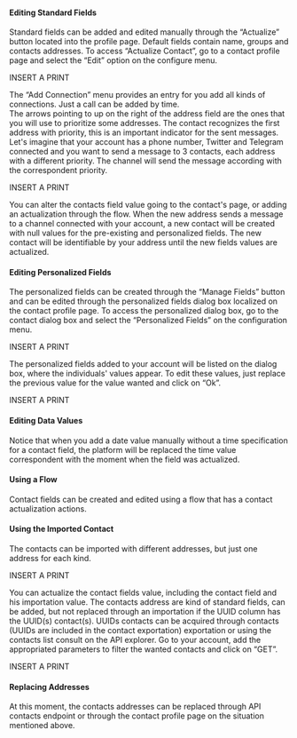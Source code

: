 #### Editing Standard Fields ####

Standard fields can be added and edited manually through the “Actualize” button located into the profile page. Default fields contain name, groups and contacts addresses. To access “Actualize Contact”, go to a contact profile page and select the “Edit” option on the configure menu.

INSERT A PRINT

The “Add Connection” menu provides an entry for you add all kinds of connections. Just a call can be added by time.   
The arrows pointing to up on the right of the address field are the ones that you will use to prioritize some addresses. The contact recognizes the first address with priority, this is an important indicator for the sent messages. Let's imagine that your account has a phone number, Twitter and Telegram connected and you want to send a message to 3 contacts, each address with a different priority. The channel will send the message according with the correspondent priority.

INSERT A PRINT

You can alter the contacts field value going to the contact's page, or adding an actualization through the flow. When the new address sends a message to a channel connected with your account, a new contact will be created with null values for the pre-existing and personalized fields. The new contact will be identifiable by your address until the new fields values are actualized.

#### Editing Personalized Fields ####

The personalized fields can be created through the “Manage Fields” button and can be edited through the personalized fields dialog box localized on the contact profile page. To access the personalized dialog box, go to the contact dialog box and select the  “Personalized Fields” on the configuration menu.

INSERT A PRINT

The personalized fields added to your account will be listed on the dialog box, where the individuals' values appear. To edit these values, just replace the previous value for the value wanted and click on “Ok”.

INSERT A PRINT

#### Editing Data Values ####

Notice that when you add a date value manually without a time specification for a contact field, the platform will be replaced the time value correspondent with the moment when the field was actualized.
	
#### Using a Flow ####
Contact fields can be created and edited using a flow that has a contact actualization actions.
	
#### Using the Imported Contact ####
The contacts can be imported with different addresses, but just one address for each kind.

INSERT A PRINT

You can actualize the contact fields value, including the contact field and his importation value. The contacts address are kind of standard fields, can be added, but not replaced through an importation if the UUID column has the UUID(s) contact(s). UUIDs contacts can be acquired through contacts (UUIDs are included in the contact exportation) exportation or using the contacts list consult on the API explorer. Go to your account, add the appropriated parameters to filter the wanted contacts and click on “GET”.

INSERT A PRINT

#### Replacing Addresses ####
At this moment, the contacts addresses can be replaced through API contacts endpoint or through the contact profile page on the situation mentioned above.
